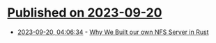 # [Published on 2023-09-20](index.md)

* [2023-09-20, 04:06:34](https://lobste.rs/s/i8jbba/why_we_built_our_own_nfs_server_rust) - [Why We Built our own NFS Server in Rust](https://about.xethub.com/blog/nfs-fuse-why-we-built-nfs-server-rust)
